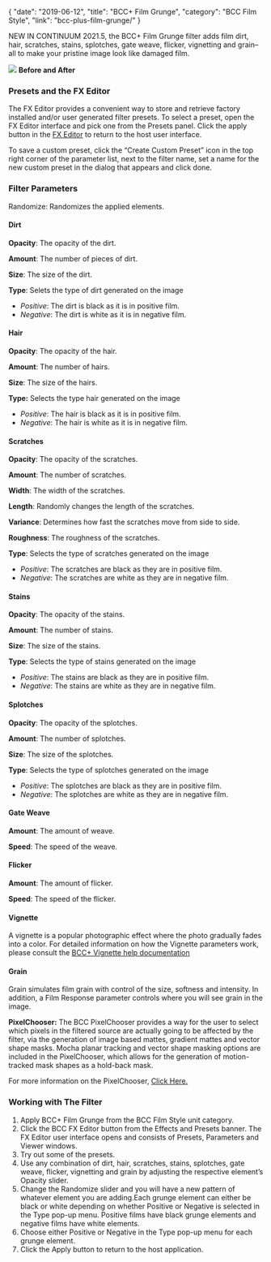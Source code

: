 {
"date": "2019-06-12",
"title": "BCC+ Film Grunge",
"category": "BCC Film Style",
"link": "bcc-plus-film-grunge/"
}

 
NEW IN CONTINUUM 2021.5, the BCC+ Film Grunge filter adds film dirt, hair, scratches, stains, splotches, gate weave, flicker, vignetting and grain–all to make your pristine image look like damaged film.


![](https://borisfx-com-res.cloudinary.com/image/upload//documentation/continuum/uploads/2021/06/Image_238.png) **Before and After**  

### Presets and the FX Editor


The FX Editor provides a convenient way to store and retrieve factory installed and/or user generated filter presets. To select a preset, open the FX Editor interface and pick one from the Presets panel. Click the apply button in the [FX Editor](/documentation/continuum/bcc-fx-editor) to return to the host user interface. 


To save a custom preset, click the “Create Custom Preset” icon in the top right corner of the parameter list, next to the filter name, set a name for the new custom preset in the dialog that appears and click done. 


### Filter Parameters


Randomize: Randomizes the applied elements.


#### Dirt


**Opacity**: The opacity of the dirt.


**Amount**: The number of pieces of dirt.


**Size**: The size of the dirt.


**Type**: Selets the type of dirt generated on the image


* *Positive*: The dirt is black as it is in positive film.
* *Negative*: The dirt is white as it is in negative film.


#### Hair


**Opacity**: The opacity of the hair.


**Amount**: The number of hairs.


**Size**: The size of the hairs.


**Type:** Selects the type hair generated on the image


* *Positive*: The hair is black as it is in positive film.
* *Negative*: The hair is white as it is in negative film.


#### Scratches


**Opacity**: The opacity of the scratches.


**Amount**: The number of scratches.


**Width**: The width of the scratches.


**Length**: Randomly changes the length of the scratches.


**Variance**: Determines how fast the scratches move from side to side.


**Roughness**: The roughness of the scratches.


**Type**: Selects the type of scratches generated on the image


* *Positive*: The scratches are black as they are in positive film.
* *Negative*: The scratches are white as they are in negative film.


#### Stains


**Opacity**: The opacity of the stains.


**Amount**: The number of stains.


**Size**: The size of the stains.


**Type**: Selects the type of stains generated on the image


* *Positive*: The stains are black as they are in positive film.
* *Negative*: The stains are white as they are in negative film.


#### Splotches


**Opacity**: The opacity of the splotches.


**Amount**: The number of splotches.


**Size**: The size of the splotches.


**Type**: Selects the type of splotches generated on the image


* *Positive*: The splotches are black as they are in positive film.
* *Negative*: The splotches are white as they are in negative film.


#### Gate Weave


**Amount**: The amount of weave.


**Speed**: The speed of the weave.


#### Flicker


**Amount**: The amount of flicker.


**Speed**: The speed of the flicker.


#### Vignette


A vignette is a popular photographic effect where the photo gradually fades into a color. For detailed information on how the Vignette parameters work, please consult the [BCC+ Vignette help documentation](/documentation/continuum/bcc-plus-vignette)


#### Grain


Grain simulates film grain with control of the size, softness and intensity. In addition, a Film Response parameter controls where you will see grain in the image.


**PixelChooser:**  The BCC PixelChooser provides a way for the user to select which pixels in the filtered source are actually going to be affected by the filter, via the generation of image based mattes, gradient mattes and vector shape masks. Mocha planar tracking and vector shape masking options are included in the PixelChooser, which allows for the generation of motion-tracked mask shapes as a hold-back mask. 


For more information on the PixelChooser, [Click Here.﻿](/documentation/continuum/)


### Working with The Filter


1. Apply BCC+ Film Grunge from the BCC Film Style unit category.
2. Click the BCC FX Editor button from the Effects and Presets banner. The FX Editor user interface opens and consists of Presets, Parameters and Viewer windows.
3. Try out some of the presets.
4. Use any combination of dirt, hair, scratches, stains, splotches, gate weave, flicker, vignetting and grain by adjusting the respective element’s Opacity slider.
5. Change the Randomize slider and you will have a new pattern of whatever element you are adding.Each grunge element can either be black or white depending on whether Positive or Negative is selected in the Type pop-up menu. Positive films have black grunge elements and negative films have white elements.
6. Choose either Positive or Negative in the Type pop-up menu for each grunge element.
7. Click the Apply button to return to the host application.




